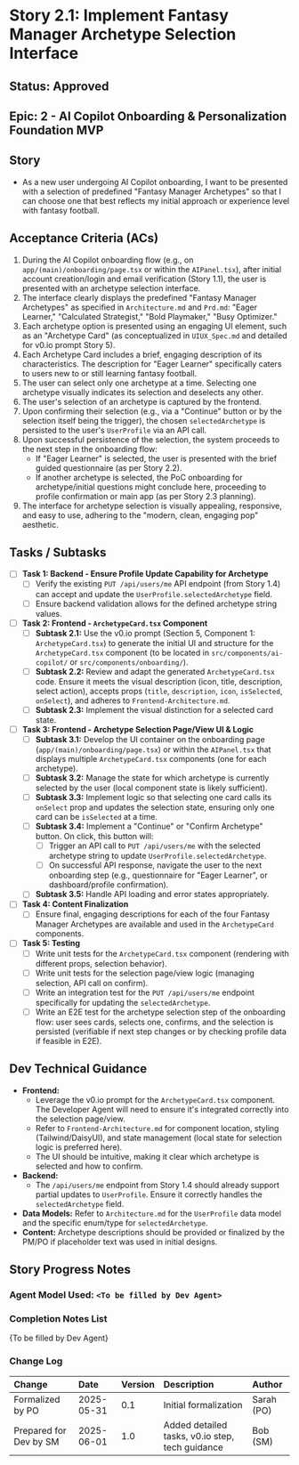 # Story 2.1: Implement Fantasy Manager Archetype Selection Interface

## Status: Approved

## Epic: 2 - AI Copilot Onboarding & Personalization Foundation MVP

## Story

- As a new user undergoing AI Copilot onboarding, I want to be presented with a selection of predefined "Fantasy Manager Archetypes" so that I can choose one that best reflects my initial approach or experience level with fantasy football.

## Acceptance Criteria (ACs)

1.  During the AI Copilot onboarding flow (e.g., on `app/(main)/onboarding/page.tsx` or within the `AIPanel.tsx`), after initial account creation/login and email verification (Story 1.1), the user is presented with an archetype selection interface.
2.  The interface clearly displays the predefined "Fantasy Manager Archetypes" as specified in `Architecture.md` and `Prd.md`: "Eager Learner," "Calculated Strategist," "Bold Playmaker," "Busy Optimizer."
3.  Each archetype option is presented using an engaging UI element, such as an "Archetype Card" (as conceptualized in `UIUX_Spec.md` and detailed for v0.io prompt Story 5).
4.  Each Archetype Card includes a brief, engaging description of its characteristics. The description for "Eager Learner" specifically caters to users new to or still learning fantasy football.
5.  The user can select only one archetype at a time. Selecting one archetype visually indicates its selection and deselects any other.
6.  The user's selection of an archetype is captured by the frontend.
7.  Upon confirming their selection (e.g., via a "Continue" button or by the selection itself being the trigger), the chosen `selectedArchetype` is persisted to the user's `UserProfile` via an API call.
8.  Upon successful persistence of the selection, the system proceeds to the next step in the onboarding flow:
    * If "Eager Learner" is selected, the user is presented with the brief guided questionnaire (as per Story 2.2).
    * If another archetype is selected, the PoC onboarding for archetype/initial questions might conclude here, proceeding to profile confirmation or main app (as per Story 2.3 planning).
9.  The interface for archetype selection is visually appealing, responsive, and easy to use, adhering to the "modern, clean, engaging pop" aesthetic.

## Tasks / Subtasks

- [ ] **Task 1: Backend - Ensure Profile Update Capability for Archetype**
    - [ ] Verify the existing `PUT /api/users/me` API endpoint (from Story 1.4) can accept and update the `UserProfile.selectedArchetype` field.
    - [ ] Ensure backend validation allows for the defined archetype string values.
- [ ] **Task 2: Frontend - `ArchetypeCard.tsx` Component**
    - [ ] **Subtask 2.1:** Use the v0.io prompt (Section 5, Component 1: `ArchetypeCard.tsx`) to generate the initial UI and structure for the `ArchetypeCard.tsx` component (to be located in `src/components/ai-copilot/` or `src/components/onboarding/`).
    - [ ] **Subtask 2.2:** Review and adapt the generated `ArchetypeCard.tsx` code. Ensure it meets the visual description (icon, title, description, select action), accepts props (`title`, `description`, `icon`, `isSelected`, `onSelect`), and adheres to `Frontend-Architecture.md`.
    - [ ] **Subtask 2.3:** Implement the visual distinction for a selected card state.
- [ ] **Task 3: Frontend - Archetype Selection Page/View UI & Logic**
    - [ ] **Subtask 3.1:** Develop the UI container on the onboarding page (`app/(main)/onboarding/page.tsx`) or within the `AIPanel.tsx` that displays multiple `ArchetypeCard.tsx` components (one for each archetype).
    - [ ] **Subtask 3.2:** Manage the state for which archetype is currently selected by the user (local component state is likely sufficient).
    - [ ] **Subtask 3.3:** Implement logic so that selecting one card calls its `onSelect` prop and updates the selection state, ensuring only one card can be `isSelected` at a time.
    - [ ] **Subtask 3.4:** Implement a "Continue" or "Confirm Archetype" button. On click, this button will:
        - [ ] Trigger an API call to `PUT /api/users/me` with the selected archetype string to update `UserProfile.selectedArchetype`.
        - [ ] On successful API response, navigate the user to the next onboarding step (e.g., questionnaire for "Eager Learner", or dashboard/profile confirmation).
    - [ ] **Subtask 3.5:** Handle API loading and error states appropriately.
- [ ] **Task 4: Content Finalization**
    - [ ] Ensure final, engaging descriptions for each of the four Fantasy Manager Archetypes are available and used in the `ArchetypeCard` components.
- [ ] **Task 5: Testing**
    - [ ] Write unit tests for the `ArchetypeCard.tsx` component (rendering with different props, selection behavior).
    - [ ] Write unit tests for the selection page/view logic (managing selection, API call on confirm).
    - [ ] Write an integration test for the `PUT /api/users/me` endpoint specifically for updating the `selectedArchetype`.
    - [ ] Write an E2E test for the archetype selection step of the onboarding flow: user sees cards, selects one, confirms, and the selection is persisted (verifiable if next step changes or by checking profile data if feasible in E2E).

## Dev Technical Guidance

- **Frontend:**
    - Leverage the v0.io prompt for the `ArchetypeCard.tsx` component. The Developer Agent will need to ensure it's integrated correctly into the selection page/view.
    - Refer to `Frontend-Architecture.md` for component location, styling (Tailwind/DaisyUI), and state management (local state for selection logic is preferred here).
    - The UI should be intuitive, making it clear which archetype is selected and how to confirm.
- **Backend:**
    - The `/api/users/me` endpoint from Story 1.4 should already support partial updates to `UserProfile`. Ensure it correctly handles the `selectedArchetype` field.
- **Data Models:** Refer to `Architecture.md` for the `UserProfile` data model and the specific enum/type for `selectedArchetype`.
- **Content:** Archetype descriptions should be provided or finalized by the PM/PO if placeholder text was used in initial designs.

## Story Progress Notes

### Agent Model Used: `<To be filled by Dev Agent>`

### Completion Notes List

{To be filled by Dev Agent}

### Change Log

| Change                                    | Date       | Version | Description                                     | Author     |
| :---------------------------------------- | :--------- | :------ | :---------------------------------------------- | :--------- |
| Formalized by PO                          | 2025-05-31 | 0.1     | Initial formalization                           | Sarah (PO) |
| Prepared for Dev by SM                    | 2025-06-01 | 1.0     | Added detailed tasks, v0.io step, tech guidance | Bob (SM)   |